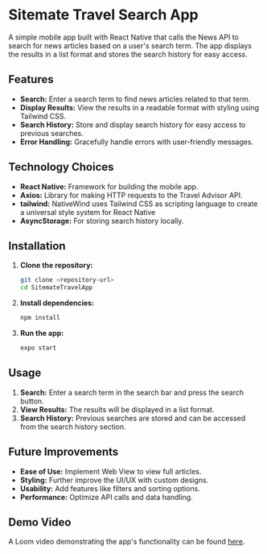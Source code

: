# Sitemate Travel Search App

A simple mobile app built with React Native that calls the News API to search for news articles based on a user's search term. The app displays the results in a list format and stores the search history for easy access.

## Features

- **Search:** Enter a search term to find news articles related to that term.
- **Display Results:** View the results in a readable format with styling using Tailwind CSS.
- **Search History:** Store and display search history for easy access to previous searches.
- **Error Handling:** Gracefully handle errors with user-friendly messages.

## Technology Choices

- **React Native:** Framework for building the mobile app.
- **Axios:** Library for making HTTP requests to the Travel Advisor API.
- **tailwind:** NativeWind uses Tailwind CSS as scripting language to create a universal style system for React Native
- **AsyncStorage:** For storing search history locally.

## Installation

1. **Clone the repository:**

   ```bash
   git clone <repository-url>
   cd SitemateTravelApp
   ```

2. **Install dependencies:**

   ```bash
   npm install
   ```

3. **Run the app:**
   ```bash
   expo start
   ```

## Usage

1. **Search:** Enter a search term in the search bar and press the search button.
2. **View Results:** The results will be displayed in a list format.
3. **Search History:** Previous searches are stored and can be accessed from the search history section.

## Future Improvements

- **Ease of Use:** Implement Web View to view full articles.
- **Styling:** Further improve the UI/UX with custom designs.
- **Usability:** Add features like filters and sorting options.
- **Performance:** Optimize API calls and data handling.

## Demo Video

A Loom video demonstrating the app's functionality can be found [here](https://www.loom.com/share/35d59f605a414adeafb62b17076077f1).
